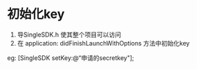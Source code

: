 # 初始化key



1. 导SingleSDK.h 使其整个项⽬可以访问
2. 在 application: didFinishLaunchWithOptions ⽅法中初始化key

eg: \[SingleSDK setKey:@“申请的secretkey"\];







